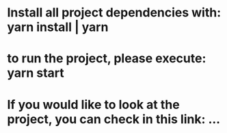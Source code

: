 # Install all project dependencies with: yarn install | yarn

# to run the project, please execute: yarn start

# If you would like to look at the project, you can check in this link: ...
